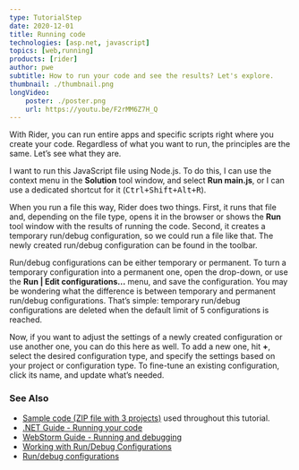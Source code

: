 ```yaml
---
type: TutorialStep
date: 2020-12-01
title: Running code
technologies: [asp.net, javascript]
topics: [web,running]
products: [rider]
author: pwe
subtitle: How to run your code and see the results? Let's explore.
thumbnail: ./thumbnail.png
longVideo:
    poster: ./poster.png
    url: https://youtu.be/F2rMM6Z7H_Q
---
```


With Rider, you can run entire apps and specific scripts right where you create your code. Regardless of what you want to run, the principles are the same. Let’s see what they are.

I want to run this JavaScript file using Node.js. To do this, I can use the context menu in the **Solution** tool window, and select **Run main.js**, or I can use a dedicated shortcut for it (<kbd>Ctrl+Shift+Alt+R</kbd>).

When you run a file this way, Rider does two things. First, it runs that file and, depending on the file type, opens it in the browser or shows the **Run** tool window with the results of running the code.
Second, it creates a temporary run/debug configuration, so we could run a file like that. The newly created run/debug configuration can be found in the toolbar.

Run/debug configurations can be either temporary or permanent. To turn a temporary configuration into a permanent one, open the drop-down, or use the **Run \| Edit configurations...** menu, and save the configuration.
You may be wondering what the difference is between temporary and permanent run/debug configurations. That’s simple: temporary run/debug configurations are deleted when the default limit of 5 configurations is reached.

Now, if you want to adjust the settings of a newly created configuration or use another one, you can do this here as well.
To add a new one, hit **+**, select the desired configuration type, and specify the settings based on your project or configuration type.
To fine-tune an existing configuration, click its name, and update what’s needed.

### See Also

- [Sample code (ZIP file with 3 projects)](https://raw.githubusercontent.com/jetbrains/guide/main/sites/dotnet-guide/demos/tutorials/web-fundamentals/rider-web-fundamentals.zip) used throughout this tutorial.
- [.NET Guide - Running your code](https://www.jetbrains.com/dotnet/guide/topics/running/)
- [WebStorm Guide - Running and debugging](https://www.jetbrains.com/webstorm/guide/topics/running-debugging/)
- [Working with Run/Debug Configurations](https://www.jetbrains.com/help/rider/Run_Debug_Configuration.html)
- [Run/debug configurations](https://blog.jetbrains.com/dotnet/2017/08/23/rundebug-configurations-rider/)
